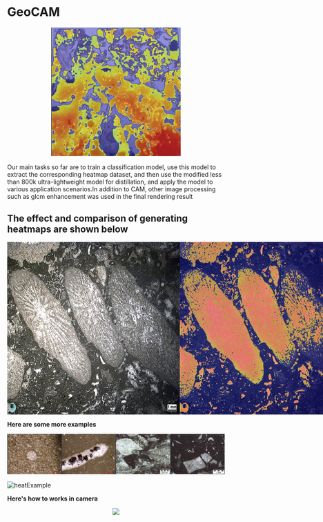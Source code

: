# GeoCAM



<div align=center><img src=".\doc\img\heatmap.gif" width="300px" loc="center"/></div>

Our main tasks so far are to train a classification model, use this model to extract the corresponding heatmap dataset, and then use the modified less than 800k ultra-lightweight model for distillation, and apply the model to various application scenarios.In addition to CAM, other image processing such as glcm enhancement was used in the final rendering result

## The effect and comparison of generating heatmaps are shown below

 <div style="display: flex;margin: auto;" loc="center">
       <img src="./doc/img/img1.jpg" width="400rm"> 
       <img src="./doc/img/heat1.jpg" width="400rm"> 
   </div> 





**Here are some more examples**

![imgExample](.\doc\img\imgExample.png)



![heatExample](F:\Project\src\GeoCAM\doc\img\heatExample.png)



**Here's how to works in camera**

<div align=center><img src=".\doc\img\HeatMap_camera.gif" width="400px" loc="center"/></div>





